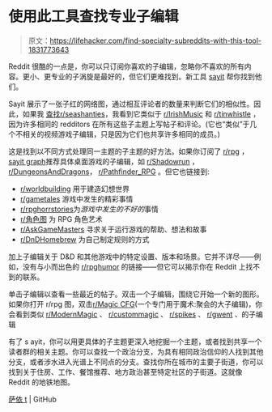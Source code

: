 # 使用此工具查找专业子编辑

> 原文：<https://lifehacker.com/find-specialty-subreddits-with-this-tool-1831773643>

Reddit 很酷的一点是，你可以只订阅你喜欢的子编辑，忽略你不喜欢的所有内容。更小、更专业的子涡旋是最好的，但它们更难找到。新工具 [sayit](https://anvaka.github.io/sayit/) 帮你找到他们。



Sayit 展示了一张子红的网络图，通过相互评论者的数量来判断它们的相似性。因此，如果我 [查找](https://anvaka.github.io/sayit/?query=seashanties)[r/seashanties](https://www.reddit.com/r/seashanties/)，我看到它类似于 [r/IrishMusic](https://www.reddit.com/r/Irishmusic/) 和 [r/tinwhistle](https://www.reddit.com/r/tinwhistle/) ，因为许多相同的 redditors 在所有这些子主题上写帖子和评论。(它也“类似”于几个不相关的视频游戏子编辑，只是因为它们也共享许多相同的成员。)

这是找到以不同方式处理同一主题的子主题的好方法。如果你订阅了 [r/rpg](https://www.reddit.com/r/rpg/) ，[sayit graph](https://anvaka.github.io/sayit/?query=rpg)推荐具体桌面游戏的子编辑，如 [r/Shadowrun](https://www.reddit.com/r/Shadowrun/) ，[r/DungeonsAndDragons](https://www.reddit.com/r/DungeonsAndDragons/)， [r/Pathfinder_RPG](https://www.reddit.com/r/Pathfinder_RPG/) 。但它也链接到:

*   [r/worldbuilding](https://www.reddit.com/r/worldbuilding/) 用于建造幻想世界
*   [r/gametales](https://www.reddit.com/r/gametales/) 游戏中发生的精彩事情
*   [r/rpghorrstories](https://www.reddit.com/r/rpghorrorstories/)为*游戏中发生的不好的*事情
*   [r/角色图](https://www.reddit.com/r/characterdrawing/) 为 RPG 角色艺术
*   [r/AskGameMasters](https://www.reddit.com/r/AskGameMasters/) 寻求关于运行游戏的帮助、想法和故事
*   [r/DnDHomebrew](https://www.reddit.com/r/DnDHomebrew/) 为自己制定规则的方式

加上子编辑关于 D&D 和其他游戏中的特定设置、版本和场景。它并不详尽——例如，没有与小而出色的 [r/rpghumor](https://www.reddit.com/r/RPGhumor/) 的链接——但它可以揭示你在 Reddit 上找不到的联系。

单击子编辑以查看一些最近的帖子。双击一个子编辑，围绕它开始一个新的图形。如果你打开 r/rpg 图，双击[r/Magic CFG](https://reddit.com/r/magicTCG)(一个专门用于魔术:聚会的大子编辑)，你会看到类似 [r/ModernMagic](https://reddit.com/r/ModernMagic) 、 [r/custommagic](https://reddit.com/r/custommagic) 、 [r/spikes](https://reddit.com/r/spikes) 、 [r/gwent](https://reddit.com/r/gwent) 、的子编辑

有了 s ayit，你可以用更具体的子主题更深入地挖掘一个主题，或者找到共享一个读者群的相关主题。你可以查找一个政治分支，为具有相同政治信仰的人找到其他分支，或者涉水进入光谱上不同点的分支。查找你所在城市的主要子街道，你可以找到关于住房、工作、餐馆推荐、地方政治甚至特定社区的子街道。这就像 Reddit 的地铁地图。

[萨依 t](https://anvaka.github.io/sayit/) | GitHub